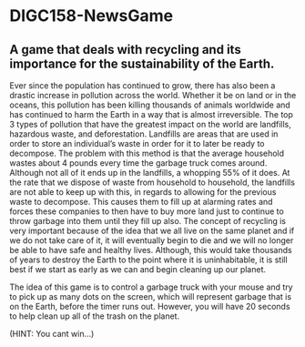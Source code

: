# DIGC158-NewsGame
## A game that deals with recycling and its importance for the sustainability of the Earth.
Ever since the population has continued to grow, there has also been a drastic increase in pollution across the world. Whether it be on land or in the oceans, this pollution has been killing thousands of animals worldwide and has continued to harm the Earth in a way that is almost irreversible. The top 3 types of pollution that have the greatest impact on the world are landfills, hazardous waste, and deforestation. Landfills are areas that are used in order to store an individual’s waste in order for it to later be ready to decompose. The problem with this method is that the average household wastes about 4 pounds every time the garbage truck comes around. Although not all of it ends up in the landfills, a whopping 55% of it does. At the rate that we dispose of waste from household to household, the landfills are not able to keep up with this, in regards to allowing for the previous waste to decompose. This causes them to fill up at alarming rates and forces these companies to then have to buy more land just to continue to throw garbage into them until they fill up also. The concept of recycling is very important because of the idea that we all live on the same planet and if we do not take care of it, it will eventually begin to die and we will no longer be able to have safe and healthy lives. Although, this would take thousands of years to destroy the Earth to the point where it is uninhabitable, it is still best if we start as early as we can and begin cleaning up our planet.
	
 The idea of this game is to control a garbage truck with your mouse and try to pick up as many dots on the screen, which will represent garbage that is on the Earth, before the timer runs out. However, you will have 20 seconds to help clean up all of the trash on the planet. 
 
 (HINT: You cant win…)
